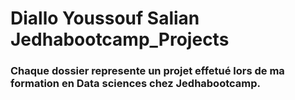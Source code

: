 # Diallo Youssouf Salian  Jedhabootcamp_Projects
### Chaque dossier represente un projet effetué lors de ma formation en Data sciences chez Jedhabootcamp.
